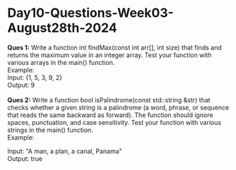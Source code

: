 # Day10-Questions-Week03-August28th-2024

<b>Ques 1:</b> Write a function int findMax(const int arr[], int size) that finds and returns the maximum value in an integer array. Test your function with various arrays in the main() function.
<br>
Example:
<br>
Input: {1, 5, 3, 9, 2}<br>
Output: 9<br>
<br>
<b>Ques 2:</b> Write a function bool isPalindrome(const std::string &str) that checks whether a given string is a palindrome (a word, phrase, or sequence that reads the same backward as forward). The function should ignore spaces, punctuation, and case sensitivity. Test your function with various strings in the main() function.
<br>
Example:<br>

Input: "A man, a plan, a canal, Panama"<br>
Output: true
